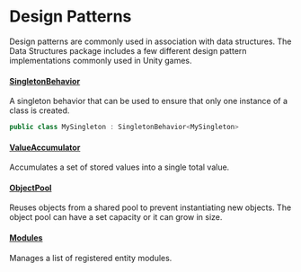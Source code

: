 # Design Patterns

Design patterns are commonly used in association with data structures. The Data Structures package includes a few different design pattern implementations commonly used in Unity games.

#### [SingletonBehavior](xref:Zigurous.DataStructures.SingletonBehavior`1)

A singleton behavior that can be used to ensure that only one instance of a class is created.

```csharp
public class MySingleton : SingletonBehavior<MySingleton>
```

#### [ValueAccumulator](xref:Zigurous.DataStructures.ValueAccumulator`1)

Accumulates a set of stored values into a single total value.

#### [ObjectPool](xref:Zigurous.DataStructures.ObjectPool`1)

Reuses objects from a shared pool to prevent instantiating new objects. The object pool can have a set capacity or it can grow in size.

#### [Modules](xref:Zigurous.DataStructures.Modules`1)

Manages a list of registered entity modules.
